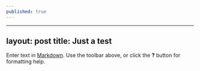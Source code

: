 ```yaml
---
published: true
---
```


---
layout: post
title: Just a test
---


Enter text in [Markdown](http://daringfireball.net/projects/markdown/). Use the toolbar above, or click the **?** button for formatting help.
